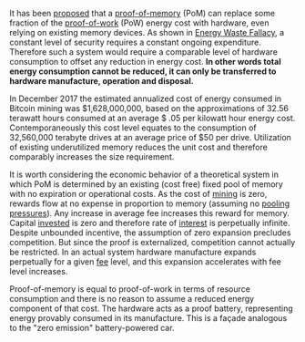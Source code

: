 It has been [proposed](https://eprint.iacr.org/2017/893.pdf) that a [proof-of-memory](Glossary#proof-of-Memory) (PoM) can replace some fraction of the [proof-of-work](Glossary#proof-of-work) (PoW) energy cost with hardware, even relying on existing memory devices. As shown in [Energy Waste Fallacy](Energy-Waste-Fallacy), a constant level of security requires a constant ongoing expenditure. Therefore such a system would require a comparable level of hardware consumption to offset any reduction in energy cost. **In other words total energy consumption cannot be reduced, it can only be transferred to hardware manufacture, operation and disposal.**

In December 2017 the estimated annualized cost of energy consumed in Bitcoin mining was $1,628,000,000, based on the approximations of 32.56 terawatt hours consumed at an average $ .05 per kilowatt hour energy cost. Contemporaneously this cost level equates to the consumption of 32,560,000 terabyte drives at an average price of $50 per drive. Utilization of existing underutilized memory reduces the unit cost and therefore comparably increases the size requirement.

It is worth considering the economic behavior of a theoretical system in which PoM is determined by an existing (cost free) fixed pool of memory with no expiration or operational costs. As the cost of [mining](Glossary#mine) is zero, rewards flow at no expense in proportion to memory (assuming no [pooling pressures](Pooling-Pressure-Risk)). Any increase in average fee increases this reward for memory. Capital [invested](Glossary#lend) is zero and therefore rate of [interest](Glossary#interest) is perpetually infinite. Despite unbounded incentive, the assumption of zero expansion precludes competition. But since the proof is externalized, competition cannot actually be restricted. In an actual system hardware manufacture expands perpetually for a given [fee](Glossary#fee) level, and this expansion accelerates with fee level increases.

Proof-of-memory is equal to proof-of-work in terms of resource consumption and there is no reason to assume a reduced energy component of that cost. The hardware acts as a proof battery, representing energy provably consumed in its manufacture. This is a façade analogous to the "zero emission" battery-powered car.
